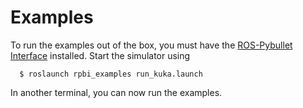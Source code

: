 # Examples

To run the examples out of the box, you must have the [ROS-Pybullet Interface](https://github.com/cmower/ros_pybullet_interface) installed.
Start the simulator using 
```
  $ roslaunch rpbi_examples run_kuka.launch
```

In another terminal, you can now run the examples.
